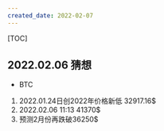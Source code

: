 ```yaml
---
created_date: 2022-02-07
---
```


[TOC]

## 2022.02.06 猜想
- BTC
1. 2022.01.24日创2022年价格新低 32917.16$
2. 2022.02.06 11:13 41370$
3. 预测2月份再跌破36250$
